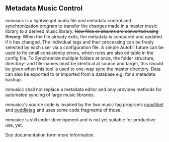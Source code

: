 ## Metadata Music Control

mmusicc is a lightweight audio file and metadata control and synchronization program to transfer the changes made in a master music library to a derived music library. ~~New files or albums are converted using ffmpeg.~~ When the file already exits, the metadata is compared und updated if it has changed. The individual tags and their processing can be freely selected by each user via a configuration file. A simple Autofill future can be used to fix small consistency errors, which rules are also editable in the config file. To Synchronize multiple folders at once, the folder structure, directory- and file-names must be identical at source and target, this should be given when this tool is used to one-way sync the master directory. Data can also be exported to or imported from a database e.g. for a metadata backup.

mmusicc shall not replace a metadata editor and only provides methods for automated syncing of large music libraries.

mmusicc's source code is inspired by the two music tag programs [quodlibet](https://github.com/quodlibet/quodlibet) and [puddletag](https://github.com/keithgg/puddletag) and uses some code fragments of those.

mmusicc is still under development and is not yet suitable for productive use, yet.

See documentation form more Information.